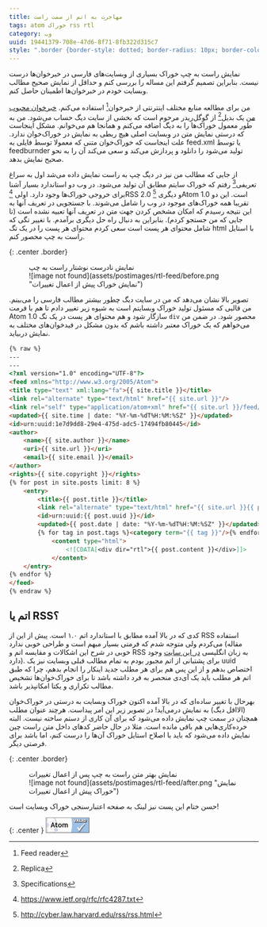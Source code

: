 ```yaml
---
title: مهاجرت به اتم از سمت راست
tags: atom خوراک rss rtl
category: وب
uuid: 19441379-708e-47d6-8f71-8fb322d315c7
style: ".border {border-style: dotted; border-radius: 10px; border-color:#1ABC9C;}"
---
```


نمایش راست به چپ خوراک بسیاری از وبسایت‌های فارسی در خبرخوان‌ها درست نیست. بنابراین تصمیم گرفتم این مساله را بررسی کنم و حداقل از نمایش صحیح مطالب وبسایت خودم در خبرخوان‌ها اطمینان حاصل کنم.

من برای مطالعه منابع مختلف اینترنتی از خبرخوان‌[^1] استفاده می‌کنم. [خبرخوان محبوب من](https://digg.com/reader) یک بدیل[^2] از گوگل‌ریدر مرحوم است که بخشی از سایت دیگ حساب می‌شود. من به طور معمول خوراک‌ها را به دیگ اضافه می‌کنم و همانجا هم می‌خوانم. مشکل اینجاست که درستی نمایش متن در وبسایت اصلی هیچ ربطی به نمایش در خوراک‌خوان ندارد. علت اینجاست که خوراک‌خوان متنی که معمولا توسط فایلی به feed.xml یا توسط feedburnder تولید می‌شود را دانلود و پردازش می‌کند و سعی می‌کند آن را به نحو صحیح نمایش بدهد.


از جایی که مطالب من نیز در دیگ چپ به راست نمایش داده می‌شد اول به سراغ تعریفی[^3] رفتم که خوراک سایتم مطابق آن تولید می‌شود. در وب دو استاندارد بسیار آشنا برای خروجی خوراک‌ها وجود دارد. اولی [^4]RSS 2.0 و دیگری [^5]Atom 1.0 است. این دو تقریبا همه خوراک‌های موجود در وب را شامل می‌شوند. با جستجویی در تعریف آنها به این نتیجه رسیدم که امکان مشخص کردن جهت متن در تعریف آنها تعبیه نشده است (تا جایی که من جستجو کردم). بنابراین به دنبال راه حل دیگری برآمدم. با تغییر تگی که شامل محتوای هر پست است سعی کردم محتوای هر پست را در یک تگ html با استایل راست به چپ محصور کنم.


{: .center .border}
<figure markdown="1">
<figcaption>
نمایش نادرست نوشتار راست به چپ
</figcaption>
![image not found](assets/postimages/rtl-feed/before.png "نمایش خوراک پیش از اعمال تغییرات")
</figure>

تصویر بالا نشان می‌دهد که من در سایت دیگ چطور بیشتر مطالب فارسی را می‌بینم. من قالبی که مسئول تولید خوراک وبسایتم است به شیوه زیر تغییر دادم تا هم با فرمت Atom 1.0 سازگار شود و هم محتوای هر پست در یک تگ `div` محصور شود. در ضمن من می‌خواهم که یک خوراک معتبر داشته باشم که بدون مشکل در فید‌خوان‌های مختلف به نمایش دربیاید.

~~~ html
{% raw %}
---
---
<?xml version="1.0" encoding="UTF-8"?>
<feed xmlns="http://www.w3.org/2005/Atom">
<title type="text" xml:lang="fa">{{ site.title }}</title>
<link rel="alternate" type="text/html" href="{{ site.url }}"/>
<link rel="self" type="application/atom+xml" href="{{ site.url }}/feed/"/>
<updated>{{ site.time | date: "%Y-%m-%dT%H:%M:%SZ" }}</updated>
<id>urn:uuid:1e7d9dd8-29e4-475d-adc5-17494fb80445</id>
<author>
	<name>{{ site.author }}</name>
	<uri>{{ site.url }}</uri>
	<email>{{ site.email }}</email>
</author>
<rights>{{ site.copyright }}</rights>
{% for post in site.posts limit: 8 %}
	<entry>
		<title>{{ post.title }}</title>
		<link rel="alternate" type="text/html" href="{{ site.url }}{{ post.url }}"/>
		<id>urn:uuid:{{ post.uuid }}</id>
		<updated>{{ post.date | date: "%Y-%m-%dT%H:%M:%SZ" }}</updated>
		{% for tag in post.tags %}<category term="{{ tag }}"/>{% endfor %}
			<content type="html">
				<![CDATA[<div dir="rtl">{{ post.content }}</div>]]>
			</content>
	</entry>
{% endfor %}
</feed>
{% endraw %}
~~~

اتم یا RSS؟
---------
کدی که در بالا آمده مطابق با استاندارد اتم ۱.۰ است. پیش از این از RSS استفاده می‌کردم ولی متوجه شدم که فرمتی بسیار مبهم است و طراحی خوبی ندارد (مقاله خوبی در شرح این اشکالات و مقایسه اتم و RSS به زبان انگلیسی [در این سایت](http://nullprogram.com/blog/2013/09/23/) وجود دارد). برای پشتبانی از اتم مجبور بودم به تمام مطالب قبلی وبسایت نیز یک uuid اختصاص بدهم و از این پس هم برای هر مطلب جدید اینکار را انجام بدهم، چرا که طبق اتم هر مطلب باید یک آی‌دی منحصر به فرد داشته باشد تا برای خوراک‌خوان‌ها تشخیص مطالب تکراری و یکتا امکانپذیر باشد.

بهرحال با تغییر ساده‌ای که در بالا آمده اکنون خوراک وبسایت به درستی در خوراک‌خوان (الااقل دیگ) به نمایش درمی‌آید! در تصویر زیر این امر پیداست. هرچند عنوان مطلب همچنان در سمت چپ نمایش داده می‌شود که برای آن کاری از دستم ساخته نیست. البته خرده‌کاری‌هایی هم باقی مانده است. مثلا در حال حاضر کدهای داخل متن راست چین نمایش داده می‌شود که باید با اصلاح استایل‌ خوراک آن‌ها را درست کنم، اما باشد برای فرصتی دیگر.

{: .center .border}
<figure markdown="1">
<figcaption>
نمایش ‫‫بهتر متن راست به چپ پس از اعمال تغییرات
</figcaption>
![image not found](assets/postimages/rtl-feed/after.png "نمایش خوراک پیش از اعمال تغییرات")
</figure>

حسن ختام این پست نیز لینک به صفحه اعتبارسنجی خوراک وبسایت است!

{: .center }
<a href="http://validator.w3.org/feed/check.cgi?url=http%3A//mehdix.ir/feed.xml"><img src="assets/valid-atom.png" alt="[Valid Atom 1.0]" title="Validate my Atom 1.0 feed" /></a>



[^1]: Feed reader
[^2]: Replica
[^3]: Specifications
[^4]: https://www.ietf.org/rfc/rfc4287.txt
[^5]: http://cyber.law.harvard.edu/rss/rss.html
